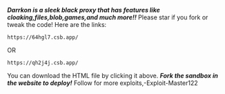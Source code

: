 ***Darrkon is a sleek black proxy that has features like cloaking,files,blob,games,and much more!!***
Please star if you fork or tweak the code!
Here are the links:
```
https://64hgl7.csb.app/
```
OR
```
https://qh2j4j.csb.app/
```
You can download the HTML file by clicking it above.
***Fork the sandbox in the website to deploy!***
Follow for more exploits,-Exploit-Master122
